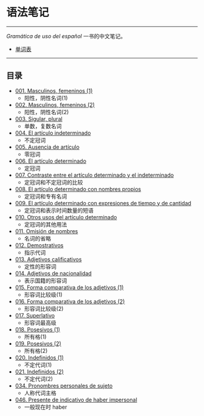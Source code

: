 # 语法笔记

---

_Gramática de uso del español_ 一书的中文笔记。

- [单词表](word-list.md)

---

## 目录

- [001. Masculinos, femeninos (1)](notes/001-el-hijo-la-hija.md)
  - 阳性，阴性名词(1)
- [002. Masculinos, femeninos (2)](notes/002-el-libro-la-mesa.md)
  - 阳性，阴性名词(2)
- [003. Sigular, plural](notes/003-libro-libros.md)
  - 单数，复数名词
- [004. El artículo indeterminado](notes/004-un-una-unos-unas.md)
  - 不定冠词
- [005. Ausencia de artículo](notes/005-un-coche-coche.md)
  - 零冠词
- [006. El artículo determinado](notes/006-el-la-los-las.md)
  - 定冠词
- [007. Contraste entre el artículo determinado y el indeterminado](notes/007-un-perro-el-perro.md)
  - 定冠词和不定冠词的比较
- [008. El artículo determinado con nombres propios](notes/008-el-señor-alonso-la-calle-mayor.md)
  - 定冠词和专有名词
- [009. El artículo determinado con expresiones de tiempo y de cantidad](notes/009-el-seis-de-enero.md)
  - 定冠词和表示时间数量的短语
- [010. Otros usos del artículo determinado](notes/010-tocar-la-guitarra.md)
  - 定冠词的其他用法
- [011. Omisión de nombres](notes/011-el-rojo-un-rojo.md)
  - 名词的省略
- [012. Demostrativos](notes/012-este-ese-aquel.md)
  - 指示代词
- [013. Adjetivos calificativos](notes/013-un-coche-pequeño.md)
  - 定性的形容词
- [014. Adjetivos de nacionalidad](notes/014-una-amiga-chilena.md)
  - 表示国籍的形容词
- [015. Forma comparativa de los adjetivos (1)](notes/015-más-caro-menos-trabajador.md)
  - 形容词比较级(1)
- [016. Forma comparativa de los adjetivos (2)](notes/016-tan-alto-igual-de-alto.md)
  - 形容词比较级(2)
- [017. Superlativo](notes/017-la-más-alta-el-menos-trabajador.md)
  - 形容词最高级
- [018. Posesivos (1)](notes/018-mi-tu-su.md)
  - 所有格(1)
- [019. Posesivos (2)](notes/019-mío-tuyo-suyo.md)
  - 所有格(2)
- [020. Indefinidos (1)](notes/020-todos-algunos-unos-ningunos.md)
  - 不定代词(1)
- [021. Indefinidos (2)](notes/021-uno-otro-cualquiera.md)
  - 不定代词(2)
- [034. Pronombres personales de sujeto](notes/034-yo-tú-él.md)
  - 人称代词主格
- [046. Presente de indicativo de haber impersonal](notes/047-hay-un-vaso-en-la-mesa.md)
  - 一般现在时 haber

